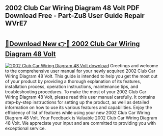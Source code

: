 ## 2002 Club Car Wiring Diagram 48 Volt PDF Download Free - Part-Zu8 User Guide Repair WVrE7

# <h2><a href="http://dfizucb.blite.top/?on=2002+Club+Car+Wiring+Diagram+48+Volt">🔗Download New 👉🔴 2002 Club Car Wiring Diagram 48 Volt</a></h2>

[![2002 Club Car Wiring Diagram 48 Volt download](https://i.imgur.com/lujVjoI.png)](http://dfizucb.blite.top/?on=2002+Club+Car+Wiring+Diagram+48+Volt)
Greetings and welcome to the comprehensive user manual for your newly acquired 2002 Club Car Wiring Diagram 48 Volt. This guide is intended to help you get the most out of your product by providing a thorough explanation of its features, installation process, operation instructions, maintenance tips, and troubleshooting procedures. To make the most of your 2002 Club Car Wiring Diagram 48 Volt, please read this user manual carefully. It contains step-by-step instructions for setting up the product, as well as detailed information on how to use its various features and capabilities. Enjoy the efficiency of list of features while using your new 2002 Club Car Wiring Diagram 48 Volt. Your Feedback is Valuable 2002 Club Car Wiring Diagram 48 Volt. We appreciate your input and are committed to providing you with exceptional service.
